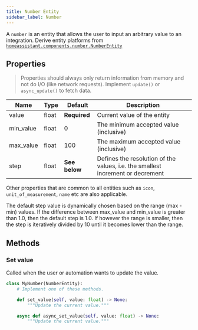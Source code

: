 ```yaml
---
title: Number Entity
sidebar_label: Number
---
```


A `number` is an entity that allows the user to input an arbitrary value to an integration. Derive entity platforms from [`homeassistant.components.number.NumberEntity`](https://github.com/home-assistant/home-assistant/blob/master/homeassistant/components/number/__init__.py)

## Properties

> Properties should always only return information from memory and not do I/O (like network requests). Implement `update()` or `async_update()` to fetch data.

| Name | Type | Default | Description
| ---- | ---- | ------- | -----------
| value | float | **Required** | Current value of the entity
| min_value | float | 0 | The minimum accepted value (inclusive)
| max_value | float | 100 | The maximum accepted value (inclusive)
| step | float | **See below** | Defines the resolution of the values, i.e. the smallest increment or decrement

Other properties that are common to all entities such as `icon`, `unit_of_measurement`, `name` etc are also applicable.

The default step value is dynamically chosen based on the range (max - min) values. If the difference between max_value and min_value is greater than 1.0, then the default step is 1.0. If however the range is smaller, then the step is iteratively divided by 10 until it becomes lower than the range.

## Methods

### Set value

Called when the user or automation wants to update the value.

```python
class MyNumber(NumberEntity):
    # Implement one of these methods.

    def set_value(self, value: float) -> None:
        """Update the current value."""

    async def async_set_value(self, value: float) -> None:
        """Update the current value."""

```
